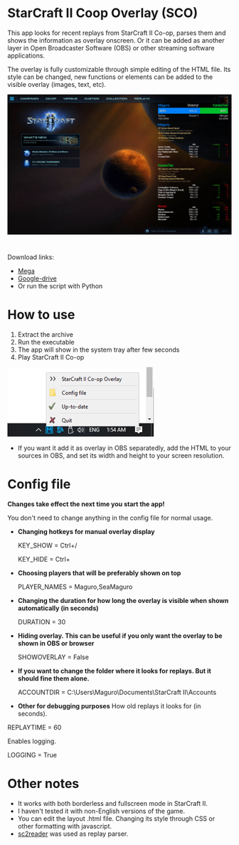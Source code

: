 # StarCraft II Coop Overlay (SCO)

This app looks for recent replays from StarCraft II Co-op, parses them and shows the information as overlay onscreen. Or it can be added as another layer in Open Broadcaster Software (OBS) or other streaming software applications.

The overlay is fully customizable through simple editing of the HTML file. Its style can be changed, new functions or elements can be added to the visible overlay (images, text, etc).

![Screenshot](/Screenshots/scr1.jpg)

# 
Download links: 
* [Mega](https://mega.nz/file/QpFjDSRJ#DvHCKvK4gI72JoVwTfhI2p2VeL-CAymNnkhY0QJ-WpU)
* [Google-drive](https://drive.google.com/file/d/11Jgk8qFB0x0RAWNoYhKd08nH0U7wlQMC/view?usp=sharing)
* Or run the script with Python

# How to use
1. Extract the archive
2. Run the executable
3. The app will show in the system tray after few seconds
4. Play StarCraft II Co-op

![system tray](/Screenshots/systray1.png)

* If you want it add it as overlay in OBS separatedly, add the HTML to your sources in OBS, and set its width and height to your screen resolution.


# Config file
**Changes take effect the next time you start the app!**

You don't need to change anything in the config file for normal usage.

* **Changing hotkeys for manual overlay display**

  KEY_SHOW = Ctrl+/
  
  KEY_HIDE = Ctrl+

* **Choosing players that will be preferably shown on top**

  PLAYER_NAMES = Maguro,SeaMaguro
  
* **Changing the duration for how long the overlay is visible when shown automatically (in seconds)**
  
  DURATION = 30
  
* **Hiding overlay. This can be useful if you only want the overlay to be shown in OBS or browser**  

  SHOWOVERLAY = False
  
* **If you want to change the folder where it looks for replays. But it should fine them alone.**

  ACCOUNTDIR = C:\Users\Maguro\Documents\StarCraft II\Accounts
  
* **Other for debugging purposes**
How old replays it looks for (in seconds).

REPLAYTIME = 60

Enables logging.

LOGGING = True


# Other notes
* It works with both borderless and fullscreen mode in StarCraft II.
* I haven't tested it with non-English versions of the game.
* You can edit the layout .html file. Changing its style through CSS or other formatting with javascript.
* [sc2reader](https://github.com/ggtracker/sc2reader) was used as replay parser.

